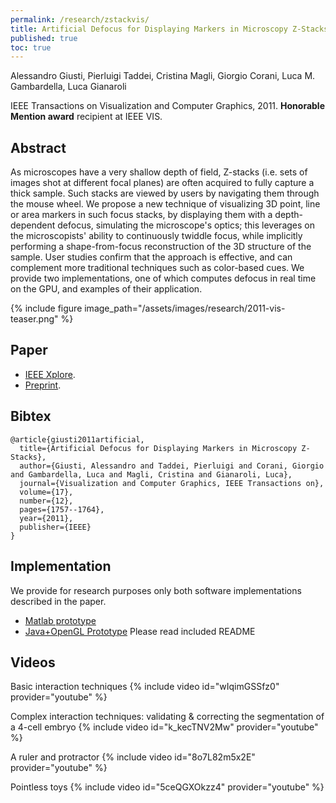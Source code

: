 ```yaml
---
permalink: /research/zstackvis/
title: Artificial Defocus for Displaying Markers in Microscopy Z-Stacks
published: true
toc: true
---
```


Alessandro Giusti, Pierluigi Taddei, Cristina Magli, Giorgio Corani, Luca M. Gambardella, Luca Gianaroli

IEEE Transactions on Visualization and Computer Graphics, 2011. **Honorable Mention award** recipient at IEEE VIS.

## Abstract
As microscopes have a very shallow depth of field, Z-stacks (i.e. sets of images shot at different focal planes) are often acquired to fully capture a thick sample. Such stacks are viewed by users by navigating them through the mouse wheel. We propose a new technique of visualizing 3D point, line or area markers in such focus stacks, by displaying them with a depth-dependent defocus, simulating the microscope's optics; this leverages on the microscopists' ability to continuously twiddle focus, while implicitly performing a shape-from-focus reconstruction of the 3D structure of the sample. User studies confirm that the approach is effective, and can complement more traditional techniques such as color-based cues. We provide two implementations, one of which computes defocus in real time on the GPU, and examples of their application.

{% include figure image_path="/assets/images/research/2011-vis-teaser.png" %}

## Paper
* [IEEE Xplore](http://ieeexplore.ieee.org/xpl/freeabs_all.jsp?arnumber=6064938).
* [Preprint](http://www.idsia.ch/~giusti/papers/2011/vis.pdf).

## Bibtex
```
@article{giusti2011artificial,
  title={Artificial Defocus for Displaying Markers in Microscopy Z-Stacks},
  author={Giusti, Alessandro and Taddei, Pierluigi and Corani, Giorgio and Gambardella, Luca and Magli, Cristina and Gianaroli, Luca},
  journal={Visualization and Computer Graphics, IEEE Transactions on},
  volume={17},
  number={12},
  pages={1757--1764},
  year={2011},
  publisher={IEEE}
}
```

## Implementation
We provide for research purposes only both software implementations described in the paper.  
* [Matlab prototype](http://www.idsia.ch/~giusti/papers/2011/vis-matlab.zip)
* [Java+OpenGL Prototype](http://www.idsia.ch/~giusti/papers/2011/vis-java.zip) 
Please read included README

## Videos

Basic interaction techniques
{% include video id="wIqimGSSfz0" provider="youtube" %}

Complex interaction techniques: validating & correcting the segmentation of a 4-cell embryo
{% include video id="k_kecTNV2Mw" provider="youtube" %}

A ruler and protractor
{% include video id="8o7L82m5x2E" provider="youtube" %}

Pointless toys
{% include video id="5ceQGXOkzz4" provider="youtube" %}